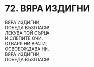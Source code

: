 # 72. ВЯРА ИЗДИГНИ  
  
ВЯРА ИЗДИГНИ,  
ПОБЕДА ВЪЗГЛАСИ!  
ЛЕКУВА ТОЙ СЪРЦА  
И СЛЕПИТЕ ОЧИ.  
ОТВАРЯ НИ ВРАТИ,  
ОСВОБОЖДАВА НИ.  
ВЯРА ИЗДИГНИ,  
ПОБЕДА ВЪЗГЛАСИ!  


<DownloadsButton pdf="/pdf/72-vqra-izdigni.pdf" />

<DownloadChordsButton pdf="/chords/72-vqra-izdigni_akord.pdf"/>
